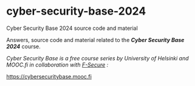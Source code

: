 # cyber-security-base-2024
Cyber Security Base 2024 source code and material

Answers, source code and material related to the ***Cyber Security Base 2024*** course.

*Cyber Security Base is a free course series by University of Helsinki and MOOC.fi in collaboration with [F-Secure](https://www.f-secure.com/en) :*

https://cybersecuritybase.mooc.fi

